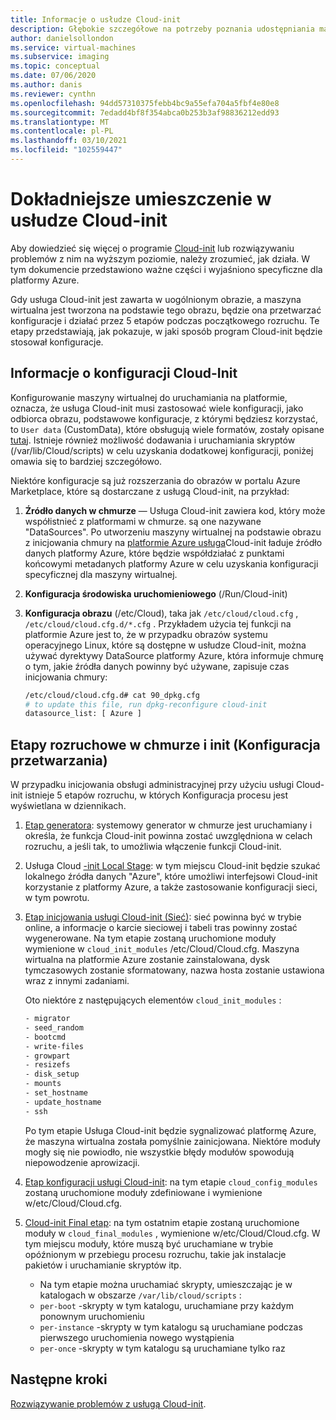 ```yaml
---
title: Informacje o usłudze Cloud-init
description: Głębokie szczegółowe na potrzeby poznania udostępniania maszyny wirtualnej platformy Azure przy użyciu funkcji Cloud-init.
author: danielsollondon
ms.service: virtual-machines
ms.subservice: imaging
ms.topic: conceptual
ms.date: 07/06/2020
ms.author: danis
ms.reviewer: cynthn
ms.openlocfilehash: 94dd57310375febb4bc9a55efa704a5fbf4e80e8
ms.sourcegitcommit: 7edadd4bf8f354abca0b253b3af98836212edd93
ms.translationtype: MT
ms.contentlocale: pl-PL
ms.lasthandoff: 03/10/2021
ms.locfileid: "102559447"
---
```

# <a name="diving-deeper-into-cloud-init"></a>Dokładniejsze umieszczenie w usłudze Cloud-init
Aby dowiedzieć się więcej o programie [Cloud-init](https://cloudinit.readthedocs.io/en/latest/index.html) lub rozwiązywaniu problemów z nim na wyższym poziomie, należy zrozumieć, jak działa. W tym dokumencie przedstawiono ważne części i wyjaśniono specyficzne dla platformy Azure.

Gdy usługa Cloud-init jest zawarta w uogólnionym obrazie, a maszyna wirtualna jest tworzona na podstawie tego obrazu, będzie ona przetwarzać konfiguracje i działać przez 5 etapów podczas początkowego rozruchu. Te etapy przedstawiają, jak pokazuje, w jaki sposób program Cloud-init będzie stosował konfiguracje. 


## <a name="understand-cloud-init-configuration"></a>Informacje o konfiguracji Cloud-Init
Konfigurowanie maszyny wirtualnej do uruchamiania na platformie, oznacza, że usługa Cloud-init musi zastosować wiele konfiguracji, jako odbiorca obrazu, podstawowe konfiguracje, z którymi będziesz korzystać, to `User data` (CustomData), które obsługują wiele formatów, zostały opisane [tutaj](https://cloudinit.readthedocs.io/en/latest/topics/format.html#user-data-formats). Istnieje również możliwość dodawania i uruchamiania skryptów (/var/lib/Cloud/scripts) w celu uzyskania dodatkowej konfiguracji, poniżej omawia się to bardziej szczegółowo.

Niektóre konfiguracje są już rozszerzania do obrazów w portalu Azure Marketplace, które są dostarczane z usługą Cloud-init, na przykład:

1. **Źródło danych w chmurze** — Usługa Cloud-init zawiera kod, który może współistnieć z platformami w chmurze. są one nazywane "DataSources". Po utworzeniu maszyny wirtualnej na podstawie obrazu z inicjowania chmury na [platformie Azure usługa](https://cloudinit.readthedocs.io/en/latest/topics/datasources/azure.html#azure)Cloud-init ładuje źródło danych platformy Azure, które będzie współdziałać z punktami końcowymi metadanych platformy Azure w celu uzyskania konfiguracji specyficznej dla maszyny wirtualnej.
2. **Konfiguracja środowiska uruchomieniowego** (/Run/Cloud-init)
3. **Konfiguracja obrazu** (/etc/Cloud), taka jak `/etc/cloud/cloud.cfg` , `/etc/cloud/cloud.cfg.d/*.cfg` . Przykładem użycia tej funkcji na platformie Azure jest to, że w przypadku obrazów systemu operacyjnego Linux, które są dostępne w usłudze Cloud-init, można używać dyrektywy DataSource platformy Azure, która informuje chmurę o tym, jakie źródła danych powinny być używane, zapisuje czas inicjowania chmury:

   ```bash
   /etc/cloud/cloud.cfg.d# cat 90_dpkg.cfg
   # to update this file, run dpkg-reconfigure cloud-init
   datasource_list: [ Azure ]
   ```


## <a name="cloud-init-boot-stages-processing-configuration"></a>Etapy rozruchowe w chmurze i init (Konfiguracja przetwarzania)

W przypadku inicjowania obsługi administracyjnej przy użyciu usługi Cloud-init istnieje 5 etapów rozruchu, w których Konfiguracja procesu jest wyświetlana w dziennikach.

1. [Etap generatora](https://cloudinit.readthedocs.io/en/latest/topics/boot.html#generator): systemowy generator w chmurze jest uruchamiany i określa, że funkcja Cloud-init powinna zostać uwzględniona w celach rozruchu, a jeśli tak, to umożliwia włączenie funkcji Cloud-init. 

2. Usługa Cloud [-init Local Stage](https://cloudinit.readthedocs.io/en/latest/topics/boot.html#local): w tym miejscu Cloud-init będzie szukać lokalnego źródła danych "Azure", które umożliwi interfejsowi Cloud-init korzystanie z platformy Azure, a także zastosowanie konfiguracji sieci, w tym powrotu.

3. [Etap inicjowania usługi Cloud-init (Sieć)](https://cloudinit.readthedocs.io/en/latest/topics/boot.html#network): sieć powinna być w trybie online, a informacje o karcie sieciowej i tabeli tras powinny zostać wygenerowane. Na tym etapie zostaną uruchomione moduły wymienione w `cloud_init_modules` /etc/Cloud/Cloud.cfg. Maszyna wirtualna na platformie Azure zostanie zainstalowana, dysk tymczasowych zostanie sformatowany, nazwa hosta zostanie ustawiona wraz z innymi zadaniami.

   Oto niektóre z następujących elementów `cloud_init_modules` :
   
   ```bash
   - migrator
   - seed_random
   - bootcmd
   - write-files
   - growpart
   - resizefs
   - disk_setup
   - mounts
   - set_hostname
   - update_hostname
   - ssh
   ```
   
   Po tym etapie Usługa Cloud-init będzie sygnalizować platformę Azure, że maszyna wirtualna została pomyślnie zainicjowana. Niektóre moduły mogły się nie powiodło, nie wszystkie błędy modułów spowodują niepowodzenie aprowizacji.

4. [Etap konfiguracji usługi Cloud-init](https://cloudinit.readthedocs.io/en/latest/topics/boot.html#config): na tym etapie `cloud_config_modules` zostaną uruchomione moduły zdefiniowane i wymienione w/etc/Cloud/Cloud.cfg.


5. [Cloud-init Final etap](https://cloudinit.readthedocs.io/en/latest/topics/boot.html#final): na tym ostatnim etapie zostaną uruchomione moduły w `cloud_final_modules` , wymienione w/etc/Cloud/Cloud.cfg. W tym miejscu moduły, które muszą być uruchamiane w trybie opóźnionym w przebiegu procesu rozruchu, takie jak instalacje pakietów i uruchamianie skryptów itp. 

   -   Na tym etapie można uruchamiać skrypty, umieszczając je w katalogach w obszarze `/var/lib/cloud/scripts` :
   - `per-boot` -skrypty w tym katalogu, uruchamiane przy każdym ponownym uruchomieniu
   - `per-instance` -skrypty w tym katalogu są uruchamiane podczas pierwszego uruchomienia nowego wystąpienia
   - `per-once` -skrypty w tym katalogu są uruchamiane tylko raz

## <a name="next-steps"></a>Następne kroki

[Rozwiązywanie problemów z usługą Cloud-init](cloud-init-troubleshooting.md).
